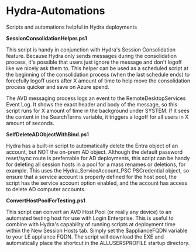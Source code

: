 # Hydra-Automations
Scripts and automations helpful in Hydra deployments  

**SessionConsolidationHelper.ps1**

This script is handy in conjunction with Hydra's Session Consolidation feature. Because Hydra only sends messages during the consolidation process, it's possible that users just ignore the message and don't logoff like we nicely ask them to. This helper can be used as a scheduled script at the beginning of the consolidation process (when the last schedule ends) to forcefully logoff users after X amount of time to help move the consolidation process quicker and save on Azure spend.   

The AVD messaging process logs an event to the RemoteDesktopServices Event Log. It shows the exact header and body of the message, so this script runs for X amount of time in the background under SYSTEM. If it sees the content in the SearchTerms variable, it triggers a logoff for all users in X amount of seconds.  

**SelfDeleteADObjectWithBind.ps1**  

Hydra has a built-in script to automatically delete the Entra object of an account, but NOT the on-prem AD object. Although the default password reset/sync route is preferrable for AD deployments, this script can be handy for deleting all session hosts in a pool for a mass renames or deletions, for example. This uses the Hydra_ServiceAccount_PSC PSCredential object, so ensure that a service account is properly defined for the host pool, the script has the service account option enabled, and the account has access to delete AD computer accounts.  

**ConvertHostPoolForTesting.ps1**   

This script can convert an AVD Host Pool (or really any device) to an automated testing host for use with Login Enterprise. This is useful to combine with Hydra's capability of running scripts at deployment time within the New Session Hosts tab. Simply set the $applianceFQDN variable to your LE appliance FQDN. The script will download the EXE and automatically place the shortcut in the ALLUSERSPROFILE startup directory. 
